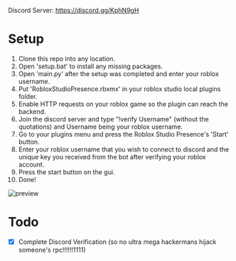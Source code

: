 Discord Server: https://discord.gg/KphN9gH

# Setup

1. Clone this repo into any location.
2. Open 'setup.bat' to install any missing packages.
3. Open 'main.py' after the setup was completed and enter your roblox username.
4. Put 'RobloxStudioPresence.rbxmx' in your roblox studio local plugins folder.
5. Enable HTTP requests on your roblox game so the plugin can reach the backend.
6. Join the discord server and type "!verify Username" (without the quotations) and Username being your roblox username.
7. Go to your plugins menu and press the Roblox Studio Presence's 'Start' button.
8. Enter your roblox username that you wish to connect to discord and the unique key you received from the bot after verifying your roblox account.
9. Press the start button on the gui.
10. Done! 


![preview](http://galaxybotl.altervista.org/dsadasda.PNG) 

# Todo

- [x] Complete Discord Verification (so no ultra mega hackermans hijack someone's rpc!!!!!!1111)
